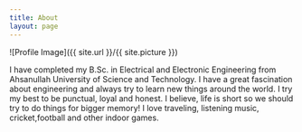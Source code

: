 ```yaml
---
title: About
layout: page
---
```

![Profile Image]({{ site.url }}/{{ site.picture }})

<p>I have completed my B.Sc. in Electrical and Electronic Engineering from Ahsanullah University of Science and Technology. I have a great fascination about engineering and always try to learn new things around the world. I try my best to be punctual, loyal and honest.
I believe, life is short so we should try to do things for bigger memory!
I love traveling, listening music, cricket,football and other indoor games.</p>

